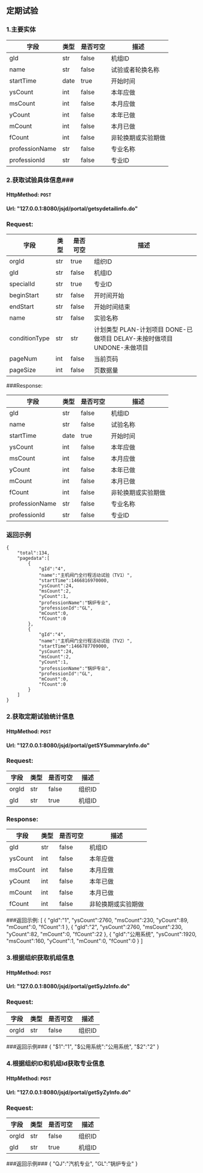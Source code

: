 ## 定期试验 ##
### 1.主要实体 ###

  字段          | 类型         |是否可空 |描述  |
-------------   | -------------|--------|------|
gId|str|false|机组ID
name|str|false|试验或者轮换名称
startTime|date|true|开始时间
ysCount|int|false|本年应做
msCount|int|false|本月应做
yCount|int|false|本年已做
mCount|int|false|本月已做
fCount|int|false| 非轮换期或实验期做
professionName|str|false|专业名称
professionId|str|false|专业ID


### 2.获取试验具体信息###

#### HttpMethod: `POST`
#### Url: "127.0.0.1:8080/jsjd/portal/getsydetailinfo.do"
### Request:

  字段          | 类型         |是否可空 |描述  |
-------------   | -------------|--------|------|
orgId|str|true|组织ID
gId|str|false|机组ID
specialId|str|true|专业ID
beginStart|str|false|开时间开始
endStart|str|false|开始时间结束
name|str|false|实验名称
conditionType|str|str|计划类型 PLAN-计划项目 DONE-已做项目 DELAY-未按时做项目 UNDONE-未做项目
pageNum|int|false|当前页码
pageSize|int|false|页数据量

###Response:

  字段          | 类型         |是否可空 |描述  |
-------------   | -------------|--------|------|
gId|str|false|机组ID
name|str|false|试验名称
startTime|date|true|开始时间
ysCount|int|false|本年应做
msCount|int|false|本月应做
yCount|int|false|本年已做
mCount|int|false|本月已做
fCount|int|false| 非轮换期或实验期做
professionName|str|false|专业名称
professionId|str|false|专业ID

### 返回示例 ###
	{
	    "total":134,
	    "pagedata":[
	        {
	            "gId":"4",
	            "name":"主机阀门全行程活动试验（TV1）",
	            "startTime":1466816970000,
	            "ysCount":24,
	            "msCount":2,
	            "yCount":1,
	            "professionName":"锅炉专业",
	            "professionId":"GL",
	            "mCount":0,
	            "fCount":0
	        },
	        {
	            "gId":"4",
	            "name":"主机阀门全行程活动试验（TV2）",
	            "startTime":1466787709000,
	            "ysCount":24,
	            "msCount":2,
	            "yCount":1,
	            "professionName":"锅炉专业",
	            "professionId":"GL",
	            "mCount":0,
	            "fCount":0
	        }
	    ]
	}


### 2.获取定期试验统计信息 ###
#### HttpMethod: `POST`
#### Url: "127.0.0.1:8080/jsjd/portal/getSYSummaryInfo.do"
### Request:

  字段          | 类型         |是否可空 |描述  |
-------------   | -------------|--------|------|
orgId|str|false|组织ID
gId|str|true|机组ID
### Response:
  字段          | 类型         |是否可空 |描述  |
-------------   | -------------|--------|------|
gId|str|false|机组ID
ysCount|int|false|本年应做
msCount|int|false|本月应做
yCount|int|false|本年已做
mCount|int|false|本月已做
fCount|int|false| 非轮换期或实验期做

###返回示例:
	[
	    {
	        "gId":"1",
	        "ysCount":2760,
	        "msCount":230,
	        "yCount":89,
	        "mCount":0,
	        "fCount":1
	    },
	    {
	        "gId":"2",
	        "ysCount":2760,
	        "msCount":230,
	        "yCount":82,
	        "mCount":0,
	        "fCount":22
	    },
	    {
	        "gId":"公用系统",
	        "ysCount":1920,
	        "msCount":160,
	        "yCount":1,
	        "mCount":0,
	        "fCount":0
	    }
	]
### 3.根据组织获取机组信息 ###
#### HttpMethod: `POST`
#### Url: "127.0.0.1:8080/jsjd/portal/getSyJzInfo.do"
### Request:

  字段          | 类型         |是否可空 |描述  |
-------------   | -------------|--------|------|
orgId|str|false|组织ID
###返回示例###
	{
	    "$1":"1",
	    "$公用系统":"公用系统",
	    "$2":"2"
	}

### 4.根据组织ID和机组Id获取专业信息 ###
#### HttpMethod: `POST`
#### Url: "127.0.0.1:8080/jsjd/portal/getSyZyInfo.do"
### Request:

  字段          | 类型         |是否可空 |描述  |
-------------   | -------------|--------|------|
orgId|str|false|组织ID
gId|str|true|机组ID
###返回示例###
	{
	    "QJ":"汽机专业",
	    "GL":"锅炉专业"
	}
